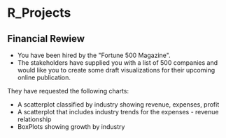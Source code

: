 # R_Projects

## Financial Rewiew 

* You have been hired by the "Fortune 500 Magazine". 
* The stakeholders have supplied you with a list of 500 companies and would like you to create some draft visualizations for their upcoming online publication.

They have requested the following charts:

* A scatterplot classified by industry showing revenue, expenses, profit
* A scatterplot that includes industry trends for the expenses - revenue relationship
* BoxPlots showing growth by industry 
